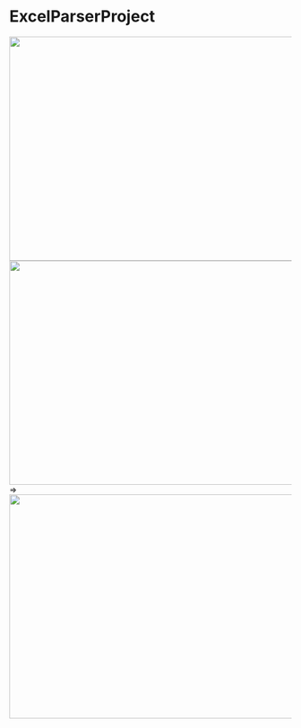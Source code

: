 # ExcelParserProject

<img src="https://github.com/user-attachments/assets/fb470b9d-c271-4881-a23d-4a4ea569c24f" width="1000" height="400"/>
<img src="https://github.com/user-attachments/assets/3141a36b-2478-4c00-9389-8912de3783e4" width="1000" height="400"/>
=>
<img src="https://github.com/user-attachments/assets/f17ae870-54f1-4326-9dc9-5b613f2c1bae" width="1000" height="400"/>

